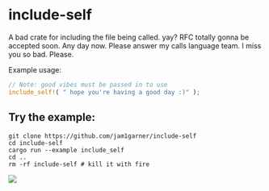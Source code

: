 # include-self
A bad crate for including the file being called. yay? RFC totally gonna be accepted soon. Any day now. Please answer my calls language team. I miss you so bad. Please.

Example usage:

```rust
// Note: good vibes must be passed in to use
include_self!( " hope you're having a good day :)" );
```

## Try the example:

```
git clone https://github.com/jam1garner/include-self
cd include-self
cargo run --example include_self
cd ..
rm -rf include-self # kill it with fire
```

![](https://cdn.discordapp.com/attachments/376971848555954187/748407091579977758/unknown.png)
